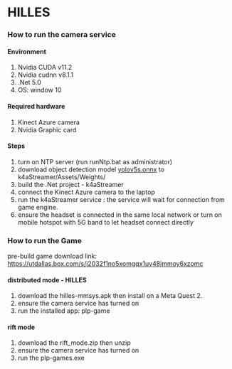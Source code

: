 # HILLES

### How to run the camera service

#### Environment 
1. Nvidia CUDA v11.2
2. Nvidia cudnn v8.1.1
3. .Net 5.0
4. OS: window 10

#### Required hardware
1. Kinect Azure camera
2. Nvidia Graphic card


#### Steps
1. turn on NTP server (run runNtp.bat as administrator) 
2. download object detection model [yolov5s.onnx](https://github.com/ultralytics/yolov5/releases/download/v7.0/yolov5s.onnx) to k4aStreamer/Assets/Weights/
3. build the .Net project - k4aStreamer
4. connect the Kinect Azure camera to the laptop
5. run the k4aStreamer service : the service will wait for connection from game engine.
6. ensure the headset is connected in the same local network or turn on mobile hotspot with 5G band to let headset connect directly


### How to run the Game

pre-build game download link: https://utdallas.box.com/s/i2032f1no5xomgqx1uy48jmmoy6xzomc

#### distributed mode - HILLES
1. download the hilles-mmsys.apk then install on a Meta Quest 2.
2. ensure the camera service has turned on
3. run the installed app: plp-game 

#### rift mode
1. download the rift_mode.zip then unzip
2. ensure the camera service has turned on
3. run the plp-games.exe

